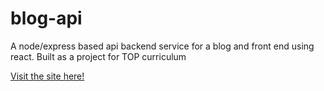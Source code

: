 # blog-api
A node/express based api backend service for a blog and front end using react. Built as a project for TOP curriculum

[Visit the site here!](https://personal-blog-website.onrender.com)